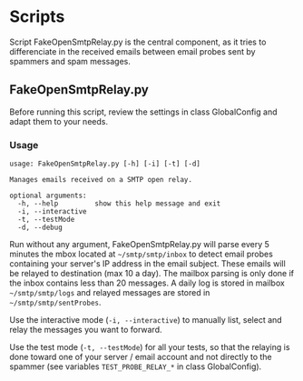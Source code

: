 # Scripts

Script FakeOpenSmtpRelay.py is the central component, as it tries to differenciate in the received emails between email probes sent by spammers and spam messages.


## FakeOpenSmtpRelay.py

Before running this script, review the settings in class GlobalConfig and adapt them to your needs.

### Usage
```
usage: FakeOpenSmtpRelay.py [-h] [-i] [-t] [-d]

Manages emails received on a SMTP open relay.

optional arguments:
  -h, --help         show this help message and exit
  -i, --interactive
  -t, --testMode
  -d, --debug
```  

Run without any argument, FakeOpenSmtpRelay.py will parse every 5 minutes the mbox located at ```~/smtp/smtp/inbox``` to detect email probes containing your server's IP address in the email subject. These emails will be relayed to destination (max 10 a day). The mailbox parsing is only done if the inbox contains less than 20 messages. A daily log is stored in mailbox ```~/smtp/smtp/logs``` and relayed messages are stored in ```~/smtp/smtp/sentProbes```.

Use the interactive mode (```-i, --interactive```) to manually list, select and relay the messages you want to forward.

Use the test mode (```-t, --testMode```) for all your tests, so that the relaying is done toward one of your server / email account and not directly to the spammer (see variables ```TEST_PROBE_RELAY_*``` in class GlobalConfig).

